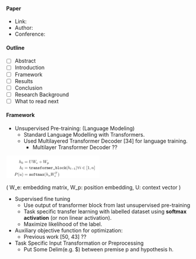 #### Paper
- Link:
- Author:
- Conference:

#### Outline
- [ ] Abstract
- [ ] Introduction
- [ ] Framework
- [ ] Results
- [ ] Conclusion
- [ ] Research Background
- [ ] What to read next

#### Framework
- Unsupervised Pre-training: (Language Modeling)
  - Standard Language Modelling with Transformers.
  - Used Multilayered Transformer Decoder [34] for language training.
    - Multilayer Transformer Decoder ??
<div class="image-with-text">
  <img src="images/language-model-transformer.png" width="50%" height="75%">
  <p> ( W_e: embedding matrix, W_p: position embedding, U: context vector ) </p>
</div>

- Supervised fine tuning
  - Use output of transformer block from last unsupervised pre-training
  - Task specific transfer learning with labelled dataset using **softmax activation** (or non linear activation).
  - Maximize likelihood of the label.
- Auxiliary objective function for optimization:
  - Previous work [50, 43] ??
- Task Specific Input Transformation or Preprocessing
  - Put Some Delim(e.g. $) between premise p and hypothesis h. 
